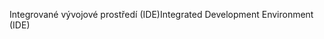 <span data-ttu-id="d351b-101">Integrované vývojové prostředí (IDE)</span><span class="sxs-lookup"><span data-stu-id="d351b-101">Integrated Development Environment (IDE)</span></span>